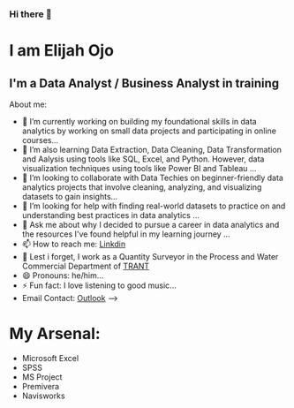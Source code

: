 ### Hi there 👋
# I am Elijah Ojo
## I'm a Data Analyst / Business Analyst in training
About me:

- 🔭 I’m currently working on building my foundational skills in data analytics by working on small data projects and participating in online courses...
- 🌱 I’m also learning Data Extraction, Data Cleaning, Data Transformation and Aalysis using tools like SQL, Excel, and Python. However, data visualization techniques using tools like Power BI and Tableau ...
- 👯 I’m looking to collaborate with Data Techies on beginner-friendly data analytics projects that involve cleaning, analyzing, and visualizing datasets to gain insights...
- 🤔 I’m looking for help with finding real-world datasets to practice on and understanding best practices in data analytics ...
- 💬 Ask me about why I decided to pursue a career in data analytics and the resources I've found helpful in my learning journey ...
- 📫 How to reach me: [Linkdin](https://www.linkedin.com/in/elijah-ojo-8b29351a3)
- 💬 Lest i forget, I work as a Quantity Surveyor in the Process and Water Commercial Department of [TRANT](https://www.trant.co.uk/)
- 😄 Pronouns: he/him...
- ⚡ Fun fact: I love listening to good music...
- Email Contact: [Outlook](elijahojo87@outlook.com) 
-->

# My Arsenal:

- Microsoft Excel
- SPSS
- MS Project
- Premivera
- Navisworks


